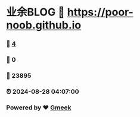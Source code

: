 # 业余BLOG :link: https://poor-noob.github.io 
### :page_facing_up: [4](https://poor-noob.github.io/tag.html) 
### :speech_balloon: 0 
### :hibiscus: 23895 
### :alarm_clock: 2024-08-28 04:07:00 
### Powered by :heart: [Gmeek](https://github.com/Meekdai/Gmeek)
